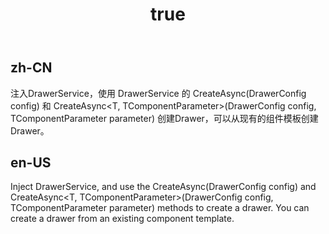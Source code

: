 ﻿---
order: 10
title:
  zh-CN: 使用服务
  en-US: Using DrawerService
---

## zh-CN
注入DrawerService，使用 DrawerService 的 CreateAsync(DrawerConfig config) 和 CreateAsync<T, TComponentParameter>(DrawerConfig config, TComponentParameter parameter) 创建Drawer，可以从现有的组件模板创建Drawer。


## en-US
Inject DrawerService, and use the CreateAsync(DrawerConfig config) and CreateAsync<T, TComponentParameter>(DrawerConfig config, TComponentParameter parameter) methods to create a drawer. You can create a drawer from an existing component template.
